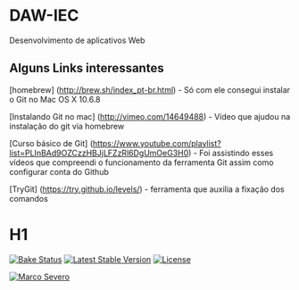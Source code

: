 DAW-IEC
=======

Desenvolvimento de aplicativos Web

## Alguns Links interessantes

[homebrew] (http://brew.sh/index_pt-br.html) - Só com ele consegui instalar o Git no Mac OS X 10.6.8

[Instalando Git no mac] (http://vimeo.com/14649488) - Vídeo que ajudou na instalação do git via homebrew

[Curso básico de Git] (https://www.youtube.com/playlist?list=PLInBAd9OZCzzHBJjLFZzRl6DgUmOeG3H0) - Foi assistindo esses vídeos que compreendi o funcionamento da ferramenta Git assim como configurar conta do Github

[TryGit] (https://try.github.io/levels/) - ferramenta que auxilia a fixação dos comandos





# H1

[![Bake Status](https://secure.travis-ci.org/cakephp/cakephp.png?branch=master)](http://travis-ci.org/cakephp/cakephp)
[![Latest Stable Version](https://poser.pugx.org/cakephp/cakephp/v/stable.svg)](https://packagist.org/packages/cakephp/cakephp)
[![License](https://poser.pugx.org/cakephp/cakephp/license.svg)](https://packagist.org/packages/cakephp/cakephp)

[![Marco Severo](http://cakephp.org/img/cake-logo.png)](http://severidade.wix.com/marco)
